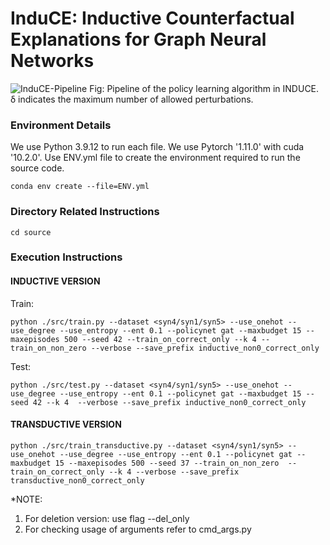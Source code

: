 # InduCE: Inductive Counterfactual Explanations for Graph Neural Networks

![InduCE-Pipeline](https://github.com/idea-iitd/InduCE/blob/main/induce_diagram.png)
Fig: Pipeline of the policy learning algorithm in INDUCE. δ indicates the maximum number of allowed perturbations.


### Environment Details
We use Python 3.9.12 to run each file. We use Pytorch '1.11.0' with cuda '10.2.0'. Use ENV.yml file to create the environment required to run the source code. 
```
conda env create --file=ENV.yml
```
### Directory Related Instructions
```
cd source
```
<!-- Make the following directories to store results:
```
mkdir logs/<dataset_name>
mkdir results/<dataset_name>
mkdir saved_model/<dataset_name>
```
-->

### Execution Instructions

#### INDUCTIVE VERSION
Train:
```
python ./src/train.py --dataset <syn4/syn1/syn5> --use_onehot --use_degree --use_entropy --ent 0.1 --policynet gat --maxbudget 15 --maxepisodes 500 --seed 42 --train_on_correct_only --k 4 --train_on_non_zero --verbose --save_prefix inductive_non0_correct_only
```
Test:
```
python ./src/test.py --dataset <syn4/syn1/syn5> --use_onehot --use_degree --use_entropy --ent 0.1 --policynet gat --maxbudget 15 --seed 42 --k 4  --verbose --save_prefix inductive_non0_correct_only 

```
#### TRANSDUCTIVE VERSION
```
python ./src/train_transductive.py --dataset <syn4/syn1/syn5> --use_onehot --use_degree --use_entropy --ent 0.1 --policynet gat --maxbudget 15 --maxepisodes 500 --seed 37 --train_on_non_zero  --train_on_correct_only --k 4 --verbose --save_prefix transductive_non0_correct_only 
```
*NOTE: 
1. For deletion version: use flag --del_only
2. For checking usage of arguments refer to cmd_args.py

<!-- #### UPDATED RUNNING TIME
We optimized our evaluation time further and achieved a speed-up of 3.67x and 4.1x over InduCE-inductive and InduCE-transductive respectively (i.e., over values reported in the paper). Thus, Table 4 of the paper has been updated as follows:

| Method  | Tree-Cycles | Tree-Grid  | BA-Shapes |
| ------------- | ------------- | ------------- | ------------- |
| GEM  | 0.16  | 0.73  | 8.64  |
| CFGNNExplainer  | 1295.66  | 2382.51  | 3964.36  |
| CF^2(&alpha; = 0.6) | 304.13  | 154.88 | 2627.09 |
| CF^2(&alpha; = 0)  | 165.56  | 249.92  | 2565.87  |
| InduCE-inductive | 4.36  | 17.64  | 68.33  |
| InduCE-transductive  | 66.08  | 331.58  |  6546.48 | 

Table 4: Running times (in seconds) of each algorithm.

According to the above values, we see that InduCE-inductive provides **79x** average speed-up over the transductive baselines as opposed to **28x** (reported in the paper).-->
